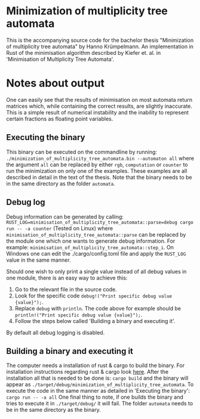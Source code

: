 # Minimization of multiplicity tree automata
This is the accompanying source code for the bachelor thesis "Minimization of multiplicity tree automata" by Hanno Krümpelmann.
An implementation in Rust of the minimisation algorithm described by Kiefer et. al. in 'Minimisation of Multiplicity Tree Automata'.

# Notes about output
One can easily see that the results of minimisation on most automata return matrices which, while containing the correct results, are 
slightly inaccurate. This is a simple result of numerical instability and the inability to represent certain fractions as floating point
variables. 

## Executing the binary
This binary can be executed on the commandline by running:
`./minimization_of_multiplicity_tree_automata.bin --automaton all`
where the argument `all` can be replaced by either `rgb`, `computation` or `counter` to run the minimization on only one of the examples.
These examples are all described in detail in the text of the thesis.
Note that the binary needs to be in the same directory as the folder `automata`. 

## Debug log

Debug information can be generated by calling:
`RUST_LOG=minimisation_of_multiplicity_tree_automata::parse=debug cargo run -- -a counter` (Tested on Linux)
where `minimisation_of_multiplicity_tree_automata::parse` can be replaced by the module one which one wants to generate debug information. For example: `minimisation_of_multiplicity_tree_automata::step_i`.
On Windows one can edit the ./cargo/config.toml file and apply the `RUST_LOG` value in the same manner.

Should one wish to only print a single value instead of all debug values in one module, there is an easy way to achieve this:
1. Go to the relevant file in the source code.
2. Look for the specific code `debug!("Print specific debug value {value}");`.
3. Replace `debug` with `println`. The code above for example should be `println!("Print specific debug value {value}");`.
4. Follow the steps below called 'Building a binary and executing it'.

By default all debug logging is disabled.

## Building a binary and executing it
The computer needs a installation of rust & cargo to build the binary. For installation instructions regarding rust & cargo look [here](https://www.rust-lang.org/tools/install).
After the installation all that is needed to be done is:
`cargo build`
and the binary will appear as `./target/debug/minimization_of_multiplicity_tree_automata`.
To execute the code in the same manner as detailed in 'Executing the binary':
`cargo run -- -a all`
One final thing to note, if one builds the binary and tries to execute it in `./target/debug/` it will fail. The folder `automata` needs to be in the same directory as the binary.
